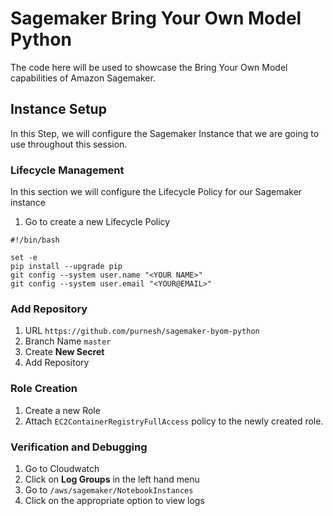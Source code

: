 # Sagemaker Bring Your Own Model Python

The code here will be used to showcase the Bring Your Own Model capabilities of Amazon Sagemaker.

## Instance Setup

In this Step, we will configure the Sagemaker Instance that we are going to use throughout this session.

### Lifecycle Management

In this section we will configure the Lifecycle Policy for our Sagemaker instance

1. Go to create a new Lifecycle Policy

```
#!/bin/bash

set -e
pip install --upgrade pip
git config --system user.name "<YOUR NAME>"
git config --system user.email "<YOUR@EMAIL>"
```

### Add Repository

1. URL `https://github.com/purnesh/sagemaker-byom-python`
2. Branch Name `master`
3. Create **New Secret**
4. Add Repository

### Role Creation

1. Create a new Role
2. Attach `EC2ContainerRegistryFullAccess` policy to the newly created role. 

### Verification and Debugging

1. Go to Cloudwatch
2. Click on **Log Groups** in the left hand menu
3. Go to `/aws/sagemaker/NotebookInstances`
4. Click on the appropriate option to view logs

